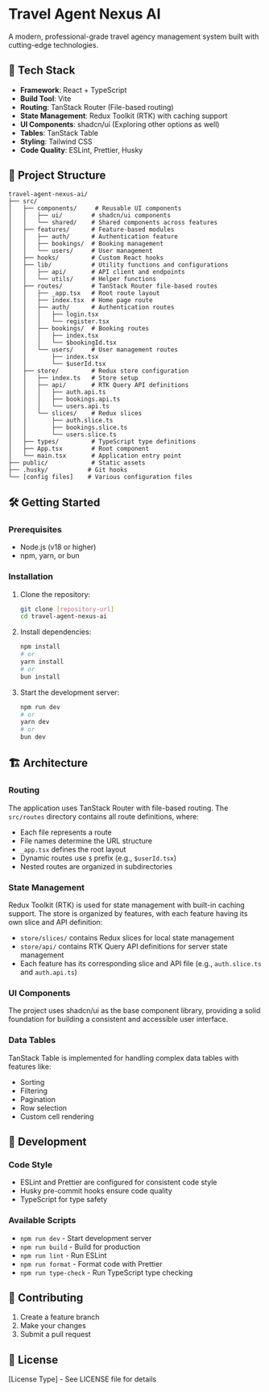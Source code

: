 # Travel Agent Nexus AI

A modern, professional-grade travel agency management system built with cutting-edge technologies.

## 🚀 Tech Stack

- **Framework**: React + TypeScript
- **Build Tool**: Vite
- **Routing**: TanStack Router (File-based routing)
- **State Management**: Redux Toolkit (RTK) with caching support
- **UI Components**: shadcn/ui (Exploring other options as well)
- **Tables**: TanStack Table
- **Styling**: Tailwind CSS
- **Code Quality**: ESLint, Prettier, Husky

## 📁 Project Structure

```
travel-agent-nexus-ai/
├── src/
│   ├── components/     # Reusable UI components
│   │   ├── ui/        # shadcn/ui components
│   │   └── shared/    # Shared components across features
│   ├── features/      # Feature-based modules
│   │   ├── auth/      # Authentication feature
│   │   ├── bookings/  # Booking management
│   │   └── users/     # User management
│   ├── hooks/         # Custom React hooks
│   ├── lib/           # Utility functions and configurations
│   │   ├── api/       # API client and endpoints
│   │   └── utils/     # Helper functions
│   ├── routes/        # TanStack Router file-based routes
│   │   ├── _app.tsx   # Root route layout
│   │   ├── index.tsx  # Home page route
│   │   ├── auth/      # Authentication routes
│   │   │   ├── login.tsx
│   │   │   └── register.tsx
│   │   ├── bookings/  # Booking routes
│   │   │   ├── index.tsx
│   │   │   └── $bookingId.tsx
│   │   └── users/     # User management routes
│   │       ├── index.tsx
│   │       └── $userId.tsx
│   ├── store/         # Redux store configuration
│   │   ├── index.ts   # Store setup
│   │   ├── api/       # RTK Query API definitions
│   │   │   ├── auth.api.ts
│   │   │   ├── bookings.api.ts
│   │   │   └── users.api.ts
│   │   └── slices/    # Redux slices
│   │       ├── auth.slice.ts
│   │       ├── bookings.slice.ts
│   │       └── users.slice.ts
│   ├── types/         # TypeScript type definitions
│   ├── App.tsx        # Root component
│   └── main.tsx       # Application entry point
├── public/            # Static assets
├── .husky/           # Git hooks
└── [config files]    # Various configuration files
```

## 🛠️ Getting Started

### Prerequisites

- Node.js (v18 or higher)
- npm, yarn, or bun

### Installation

1. Clone the repository:

   ```bash
   git clone [repository-url]
   cd travel-agent-nexus-ai
   ```

2. Install dependencies:

   ```bash
   npm install
   # or
   yarn install
   # or
   bun install
   ```

3. Start the development server:
   ```bash
   npm run dev
   # or
   yarn dev
   # or
   bun dev
   ```

## 🏗️ Architecture

### Routing

The application uses TanStack Router with file-based routing. The `src/routes` directory contains all route definitions, where:

- Each file represents a route
- File names determine the URL structure
- `_app.tsx` defines the root layout
- Dynamic routes use `$` prefix (e.g., `$userId.tsx`)
- Nested routes are organized in subdirectories

### State Management

Redux Toolkit (RTK) is used for state management with built-in caching support. The store is organized by features, with each feature having its own slice and API definition:

- `store/slices/` contains Redux slices for local state management
- `store/api/` contains RTK Query API definitions for server state management
- Each feature has its corresponding slice and API file (e.g., `auth.slice.ts` and `auth.api.ts`)

### UI Components

The project uses shadcn/ui as the base component library, providing a solid foundation for building a consistent and accessible user interface.

### Data Tables

TanStack Table is implemented for handling complex data tables with features like:

- Sorting
- Filtering
- Pagination
- Row selection
- Custom cell rendering

## 🧪 Development

### Code Style

- ESLint and Prettier are configured for consistent code style
- Husky pre-commit hooks ensure code quality
- TypeScript for type safety

### Available Scripts

- `npm run dev` - Start development server
- `npm run build` - Build for production
- `npm run lint` - Run ESLint
- `npm run format` - Format code with Prettier
- `npm run type-check` - Run TypeScript type checking

## 📝 Contributing

1. Create a feature branch
2. Make your changes
3. Submit a pull request

## 📄 License

[License Type] - See LICENSE file for details
